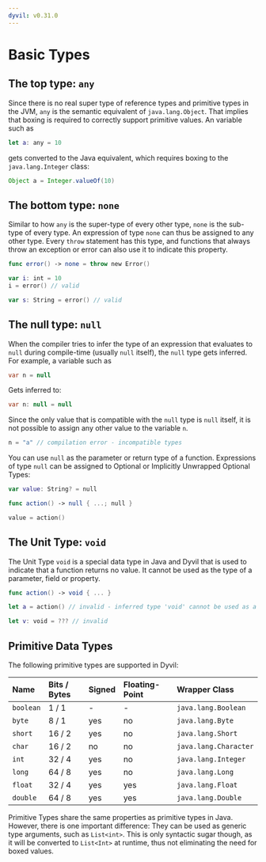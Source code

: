 ```yaml
---
dyvil: v0.31.0
---
```


# Basic Types

## The top type: `any`

Since there is no real super type of reference types and primitive types in the JVM, `any` is the semantic equivalent of `java.lang.Object`. That implies that boxing is required to correctly support primitive values. An variable such as

```swift
let a: any = 10
```

gets converted to the Java equivalent, which requires boxing to the `java.lang.Integer` class:

```java
Object a = Integer.valueOf(10)
```

## The bottom type: `none`

Similar to how `any` is the super-type of every other type, `none` is the sub-type of every type. An expression of type `none` can thus be assigned to any other type. Every `throw` statement has this type, and functions that always throw an exception or error can also use it to indicate this property.

```swift
func error() -> none = throw new Error()

var i: int = 10
i = error() // valid

var s: String = error() // valid
```

## The null type: `null`

When the compiler tries to infer the type of an expression that evaluates to `null` during compile-time \(usually `null` itself\), the `null` type gets inferred. For example, a variable such as

```java
var n = null
```

Gets inferred to:

```java
var n: null = null
```

Since the only value that is compatible with the `null` type is `null` itself, it is not possible to assign any other value to the variable `n`.

```java
n = "a" // compilation error - incompatible types
```

You can use `null` as the parameter or return type of a function. Expressions of type `null` can be assigned to Optional or Implicitly Unwrapped Optional Types:

```swift
var value: String? = null

func action() -> null { ...; null }

value = action()
```

## The Unit Type: `void`

The Unit Type `void` is a special data type in Java and Dyvil that is used to indicate that a function returns no value. It cannot be used as the type of a parameter, field or property.

```swift
func action() -> void { ... }

let a = action() // invalid - inferred type 'void' cannot be used as a variable type

let v: void = ??? // invalid
```

## Primitive Data Types

The following primitive types are supported in Dyvil:

| Name | Bits / Bytes | Signed | Floating-Point | Wrapper Class |
| :--- | :--- | :--- | :--- | :--- |
| `boolean` | 1 / 1 | - | - | `java.lang.Boolean` |
| `byte` | 8 / 1 | yes | no | `java.lang.Byte` |
| `short` | 16 / 2 | yes | no | `java.lang.Short` |
| `char` | 16 / 2 | no | no | `java.lang.Character` |
| `int` | 32 / 4 | yes | no | `java.lang.Integer` |
| `long` | 64 / 8 | yes | no | `java.lang.Long` |
| `float` | 32 / 4 | yes | yes | `java.lang.Float` |
| `double` | 64 / 8 | yes | yes | `java.lang.Double` |

Primitive Types share the same properties as primitive types in Java. However, there is one important difference: They can be used as generic type arguments, such as `List<int>`. This is only syntactic sugar though, as it will be converted to `List<Int>` at runtime, thus not eliminating the need for boxed values.

